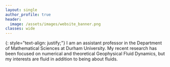 ```yaml
---
layout: single
author_profile: true
header: 
  image: /assets/images/website_banner.png
classes: wide
---
```

{: style="text-align: justify;"}
I am an assistant professor in the Department of Mathematical Sciences at Durham University. My recent research has been focused on numerical and theoretical Geophysical Fluid Dynamics, but my interests are fluid in addition to being about fluids.



